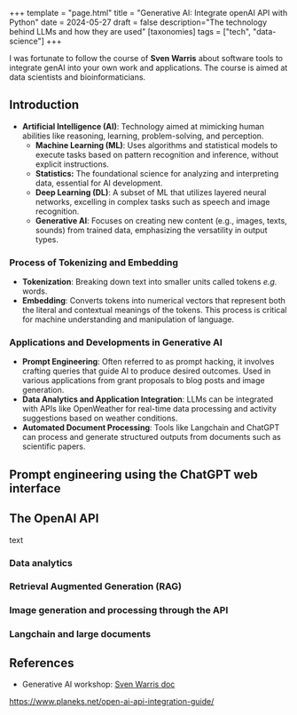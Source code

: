 +++
template = "page.html"
title = "Generative AI: Integrate openAI API with Python"
date =  2024-05-27
draft = false
description="The technology behind LLMs and how they are used"
[taxonomies]
tags = ["tech", "data-science"]
+++

I was fortunate to follow the course of **Sven Warris** about software tools to integrate genAI into your own work and applications. The course is aimed at data scientists and bioinformaticians.
<!-- more -->

## Introduction

* **Artificial Intelligence (AI)**: Technology aimed at mimicking human abilities like reasoning, learning, problem-solving, and perception.
    * **Machine Learning (ML)**: Uses algorithms and statistical models to execute tasks based on pattern recognition and inference, without explicit instructions.
    * **Statistics:** The foundational science for analyzing and interpreting data, essential for AI development.
    * **Deep Learning (DL)**: A subset of ML that utilizes layered neural networks, excelling in complex tasks such as speech and image recognition.
    * **Generative AI**: Focuses on creating new content (e.g., images, texts, sounds) from trained data, emphasizing the versatility in output types.

### Process of Tokenizing and Embedding

* **Tokenization**: Breaking down text into smaller units called tokens *e.g.* words.
* **Embedding**: Converts tokens into numerical vectors that represent both the literal and contextual meanings of the tokens. This process is critical for machine understanding and manipulation of language.


### Applications and Developments in Generative AI

* **Prompt Engineering**: Often referred to as prompt hacking, it involves crafting queries that guide AI to produce desired outcomes. Used in various applications from grant proposals to blog posts and image generation.
* **Data Analytics and Application Integration**: LLMs can be integrated with APIs like OpenWeather for real-time data processing and activity suggestions based on weather conditions.
* **Automated Document Processing**: Tools like Langchain and ChatGPT can process and generate structured outputs from documents such as scientific papers.


## Prompt engineering using the ChatGPT web interface

## The OpenAI API

text

### Data analytics

### Retrieval Augmented Generation (RAG)

### Image generation and processing through the API

### Langchain and large documents

## References

* Generative AI workshop: [Sven Warris doc](https://interactivity-bv.github.io/2024-05-27-genai/)

https://www.planeks.net/open-ai-api-integration-guide/